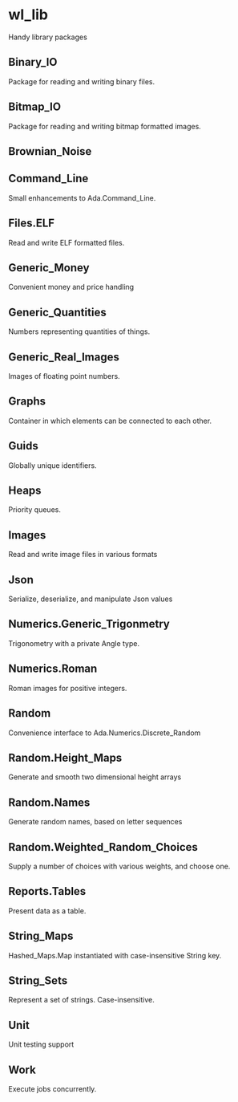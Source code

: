# wl_lib
Handy library packages

## Binary_IO

Package for reading and writing binary files.

## Bitmap_IO

Package for reading and writing bitmap formatted images.

## Brownian_Noise

## Command_Line

Small enhancements to Ada.Command_Line.

## Files.ELF

Read and write ELF formatted files.

## Generic_Money

Convenient money and price handling

## Generic_Quantities

Numbers representing quantities of things.

## Generic_Real_Images

Images of floating point numbers.

## Graphs

Container in which elements can be connected to each other.

## Guids

Globally unique identifiers.

## Heaps

Priority queues.

## Images

Read and write image files in various formats

## Json

Serialize, deserialize, and manipulate Json values

## Numerics.Generic_Trigonmetry

Trigonometry with a private Angle type.

## Numerics.Roman

Roman images for positive integers.

## Random

Convenience interface to Ada.Numerics.Discrete_Random

## Random.Height_Maps

Generate and smooth two dimensional height arrays

## Random.Names

Generate random names, based on letter sequences

## Random.Weighted_Random_Choices

Supply a number of choices with various weights, and choose one.

## Reports.Tables

Present data as a table.

## String_Maps

Hashed_Maps.Map instantiated with case-insensitive String key.

## String_Sets

Represent a set of strings.  Case-insensitive.

## Unit

Unit testing support

## Work

Execute jobs concurrently.
